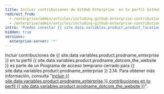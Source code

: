 ```yaml
---
title: Incluir contribuciones de GitHub Enterprise  en tu perfil GitHub.com
redirect_from:
  - /enterprise/admin/articles/including-github-enterprise-contributions-in-your-github-com-profile
  - /enterprise/admin/articles/including-github-enterprise-contributions-in-your-githubcom-profile
intro: 'Puedes conectar {{ site.data.variables.product.product_location_enterprise }} a {{ site.data.variables.product.prodname_dotcom_the_website }} y habilitar a los usuarios finales para que envíen contribuciones de {{ site.data.variables.product.product_location_enterprise }} a sus perfiles {{ site.data.variables.product.prodname_dotcom_the_website }} como parte de un Programa de acceso temprano.'
hidden: true
versions:
  enterprise-server: '*'
---
```


Incluir contribuciones de {{ site.data.variables.product.prodname_enterprise }} en tu perfil {{ site.data.variables.product.prodname_dotcom_the_website }} es parte de un Programa de acceso temprano cerrado para {{ site.data.variables.product.prodname_enterprise }} 2.14. Para obtener más información, consulta "[Incluir {{ site.data.variables.product.prodname_enterprise }} contribuciones en tu perfil {{ site.data.variables.product.prodname_dotcom_the_website }}](/enterprise/2.14/admin/hidden/including-github-enterprise-contributions-in-your-github-com-profile/)".
